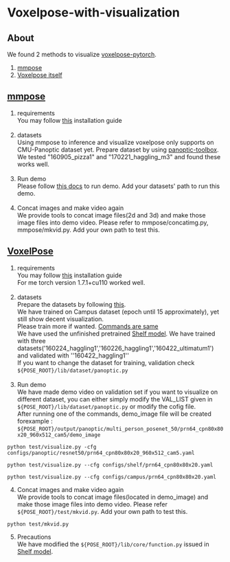 # Voxelpose-with-visualization
## About
We found 2 methods to visualize <a href="https://github.com/microsoft/voxelpose-pytorch">voxelpose-pytorch</a>.
1. <a href="https://github.com/open-mmlab/mmpose">mmpose</a>
2. <a href="https://github.com/microsoft/voxelpose-pytorch">Voxelpose itself</a>

## <a href="https://github.com/open-mmlab/mmpose">mmpose</a>
1. requirements <br>
You may follow <a href="https://github.com/open-mmlab/mmpose#installation">this</a> installation guide <br><br>
2. datasets <br>
Using mmpose to inference and visualize voxelpose only supports on CMU-Panoptic dataset yet. Prepare dataset by using <a href="https://github.com/CMU-Perceptual-Computing-Lab/panoptic-toolbox">panoptic-toolbox</a>. We tested "160905_pizza1" and "170221_haggling_m3" and found these works well. <br> <br>
3. Run demo <br>
Please follow <a href="https://github.com/open-mmlab/mmpose/blob/master/demo/docs/3d_multiview_human_pose_demo.md">this docs</a> to run demo. Add your datasets' path to run this demo. <br><br>
4. Concat images and make video again <br>
We provide tools to concat image files(2d and 3d) and make those image files into demo video. Please refer to mmpose/concatimg.py, mmpose/mkvid.py. Add your own path to test this.





## <a href="https://github.com/microsoft/voxelpose-pytorch">VoxelPose</a>
1. requirements <br>
You may follow <a href="https://github.com/microsoft/voxelpose-pytorch#installation">this</a> installation guide <br> For me torch version 1.7.1+cu110 worked well.<br><br>
2. datasets <br>
Prepare the datasets by following <a href="https://github.com/microsoft/voxelpose-pytorch#data-preparation">this</a>.<br>
We have trained on Campus dataset (epoch until 15 approximately), yet still show decent visualization.<br>Please train more if wanted. <a href="https://github.com/microsoft/voxelpose-pytorch#training">Commands are same</a><br> 
We have used the unfinished pretrained <a href="https://github.com/microsoft/voxelpose-pytorch/issues/3n">Shelf model</a>. We have trained with three datasets('160224_haggling1','160226_haggling1','160422_ultimatum1') and validated with ''160422_haggling1''<br>
If you want to change the dataset for training, validation check `${POSE_ROOT}/lib/dataset/panoptic.py` <br><br>
3. Run demo <br>
We have made demo video on validation set if you want to visualize on different dataset, you can either simply modify the VAL_LIST given in `${POSE_ROOT}/lib/dataset/panoptic.py` or modify the cofig file.<br> After running one of the commands, demo_image file will be created forexample : `${POSE_ROOT}/output/panoptic/multi_person_posenet_50/prn64_cpn80x80x20_960x512_cam5/demo_image`

```
python test/visualize.py -cfg configs/panoptic/resnet50/prn64_cpn80x80x20_960x512_cam5.yaml
```
```
python test/visualize.py --cfg configs/shelf/prn64_cpn80x80x20.yaml
```
```
python test/visualize.py --cfg configs/campus/prn64_cpn80x80x20.yaml
```


4. Concat images and make video again <br>
We provide tools to concat image files(located in demo_image) and make those image files into demo video. Please refer `${POSE_ROOT}/test/mkvid.py`. Add your own path to test this. 
```
python test/mkvid.py 
```

5. Precautions <br>
We have modified the `${POSE_ROOT}/lib/core/function.py` issued in <a href="https://github.com/microsoft/voxelpose-pytorch/issues/19">Shelf model</a>.